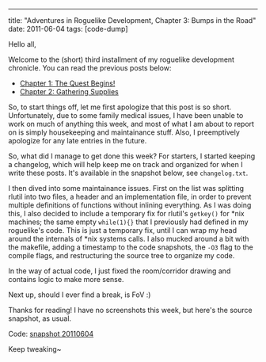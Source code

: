 ---
title: "Adventures in Roguelike Development, Chapter 3: Bumps in the Road"
date: 2011-06-04
tags: [code-dump]

Hello all,

Welcome to the (short) third installment of my roguelike development chronicle. You can read the previous posts below:

  - [Chapter 1: The Quest Begins!](/?c=36)
  - [Chapter 2: Gathering Supplies](/?c=37)

So, to start things off, let me first apologize that this post is so short. Unfortunately, due to some family medical issues, I have been unable to work on much of anything this week, and most of what I am about to report on is simply housekeeping and maintainance stuff. Also, I preemptively apologize for any late entries in the future.

So, what did I manage to get done this week? For starters, I started keeping a changelog, which will help keep me on track and organized for when I write these posts. It's available in the snapshot below, see `changelog.txt`.

I then dived into some maintainance issues. First on the list was splitting rlutil into two files, a header and an implementation file, in order to prevent multiple definitions of functions without inlining everything. As I was doing this, I also decided to include a temporary fix for rlutil's `getkey()` for *nix machines; the same empty `while(1){}` that I previously had defined in my roguelike's code. This is just a temporary fix, until I can wrap my head around the internals of *nix systems calls. I also mucked around a bit with the makefile, adding a timestamp to the code snapshots, the `-O3` flag to the compile flags, and restructuring the source tree to organize my code.

In the way of actual code, I just fixed the room/corridor drawing and contains logic to make more sense.

Next up, should I ever find a break, is FoV :)

Thanks for reading! I have no screenshots this week, but here's the source snapshot, as usual.

Code: [snapshot 20110604](https://github.com/gatesphere/blog-resources/raw/master/downloads/source/rlprototype-20110604.tgz)

Keep tweaking~ 